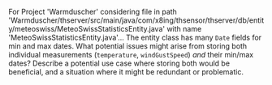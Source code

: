 For Project 'Warmduscher' considering file in path 'Warmduscher/thserver/src/main/java/com/x8ing/thsensor/thserver/db/entity/meteoswiss/MeteoSwissStatisticsEntity.java' with name 'MeteoSwissStatisticsEntity.java'... 
The entity class has many `Date` fields for min and max dates. What potential issues might arise from storing both individual measurements (`temperature`, `windGustSpeed`) *and* their min/max dates? Describe a potential use case where storing both would be beneficial, and a situation where it might be redundant or problematic.